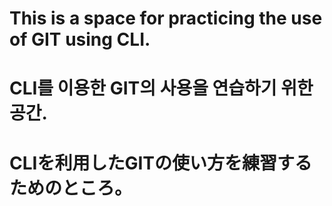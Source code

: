 # This is a space for practicing the use of GIT using CLI.<br>
# CLI를 이용한 GIT의 사용을 연습하기 위한 공간.<br>
# CLIを利用したGITの使い方を練習するためのところ。
